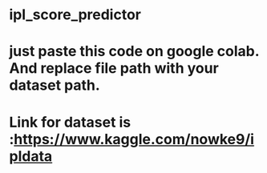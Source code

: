 # ipl_score_predictor

# just paste this code on google colab. And replace file path with your dataset path.
# Link for dataset is :https://www.kaggle.com/nowke9/ipldata
